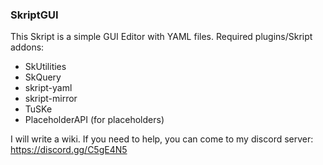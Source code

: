### SkriptGUI

This Skript is a simple GUI Editor with YAML files.
Required plugins/Skript addons:
- SkUtilities
- SkQuery
- skript-yaml
- skript-mirror
- TuSKe
- PlaceholderAPI (for placeholders)

I will write a wiki.
If you need to help, you can come to my discord server: https://discord.gg/C5gE4N5

